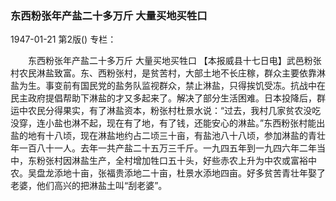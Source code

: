### 东西粉张年产盐二十多万斤  大量买地买牲口

1947-01-21
第2版()
专栏：

　　东西粉张年产盐二十多万斤
    大量买地买牲口
    【本报威县十七日电】武邑粉张村农民淋盐致富。东、西粉张村，是贫苦村，大部土地不长庄稼，群众主要依靠淋盐为生。事变前有国民党的盐务队监视群众，禁止淋盐，只得挨饥受冻。抗战中在民主政府提倡帮助下淋盐的才又多起来了。解决了部分生活困难。日本投降后，群运中农民分得果实，有了淋盐资本，粉张村杜景水说：“过去，我村几家贫农没吃没穿，连小盐也淋不起，现在有了地，有了钱，还能安心的淋盐。”东西粉张村能出盐的地有十八顷，现在淋盐地约占二顷三十亩，有盐池八十八顷，参加淋盐的青壮年一百八十一人。去年一共产盐二十五万三千斤。一九四五年到一九四六年二年当中，东粉张村因淋盐生产，全村增加牲口五十头，好些赤农上升为中农或富裕中农。吴盘龙添地十亩，张福贵添地二十亩，杜景水添地四亩。好多贫苦青壮年娶了老婆，他们高兴的把淋盐土叫“刮老婆”。

